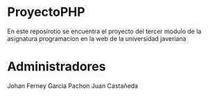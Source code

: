 # ProyectoPHP
En este reposirotio se encuentra el proyecto del tercer modulo de la asignatura programacion en la web de la universidad javeriana
# Administradores
Johan Ferney Garcia Pachon
Juan Castañeda


